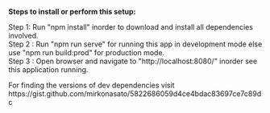 <b>Steps to install or perform this setup:</b>
<p>
Step 1: Run "npm install" inorder to download and install all dependencies involved.<br />
Step 2 : Run "npm run serve" for running this app in development mode else use "npm run build:prod" for production mode.<br />
Step 3 : Open browser and navigate to "http://localhost:8080/" inorder see this application running.
<p>

<p>
  For finding the versions of dev dependencies visit https://gist.github.com/mirkonasato/5822686059d4ce4bdac83697ce7c89dc
</p>
